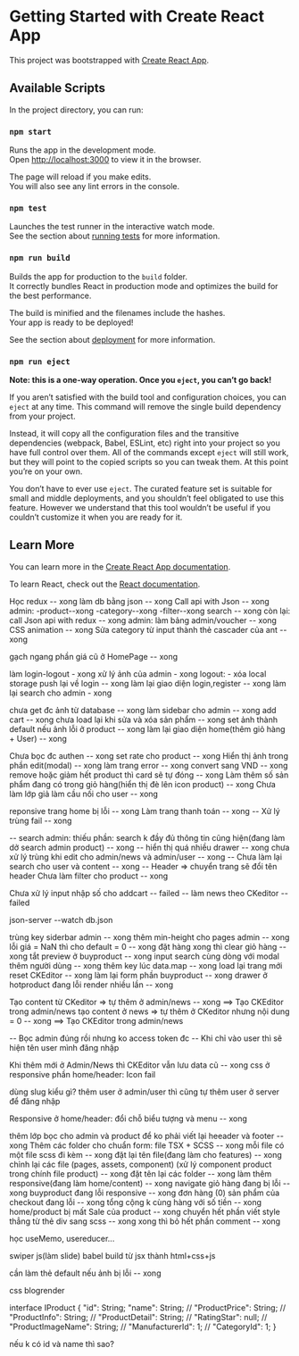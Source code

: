 # Getting Started with Create React App

This project was bootstrapped with [Create React App](https://github.com/facebook/create-react-app).

## Available Scripts

In the project directory, you can run:

### `npm start`

Runs the app in the development mode.\
Open [http://localhost:3000](http://localhost:3000) to view it in the browser.

The page will reload if you make edits.\
You will also see any lint errors in the console.

### `npm test`

Launches the test runner in the interactive watch mode.\
See the section about [running tests](https://facebook.github.io/create-react-app/docs/running-tests) for more information.

### `npm run build`

Builds the app for production to the `build` folder.\
It correctly bundles React in production mode and optimizes the build for the best performance.

The build is minified and the filenames include the hashes.\
Your app is ready to be deployed!

See the section about [deployment](https://facebook.github.io/create-react-app/docs/deployment) for more information.

### `npm run eject`

**Note: this is a one-way operation. Once you `eject`, you can’t go back!**

If you aren’t satisfied with the build tool and configuration choices, you can `eject` at any time. This command will remove the single build dependency from your project.

Instead, it will copy all the configuration files and the transitive dependencies (webpack, Babel, ESLint, etc) right into your project so you have full control over them. All of the commands except `eject` will still work, but they will point to the copied scripts so you can tweak them. At this point you’re on your own.

You don’t have to ever use `eject`. The curated feature set is suitable for small and middle deployments, and you shouldn’t feel obligated to use this feature. However we understand that this tool wouldn’t be useful if you couldn’t customize it when you are ready for it.

## Learn More

You can learn more in the [Create React App documentation](https://facebook.github.io/create-react-app/docs/getting-started).

To learn React, check out the [React documentation](https://reactjs.org/).

Học redux -- xong
làm db bằng json -- xong
Call api with Json -- xong
admin:
-product--xong
-category--xong
-filter--xong
search -- xong
còn lại:
call Json api with redux -- xong
admin: làm bảng admin/voucher -- xong
CSS animation -- xong
Sửa category từ input thành thẻ cascader của ant -- xong

gạch ngang phần giá cũ ở HomePage -- xong

làm login-logout - xong
xử lý ảnh của admin - xong
logout: - xóa local storage push lại về login -- xong
làm lại giao diện login,register -- xong
làm lại search cho admin - xong

chưa get đc ảnh từ database -- xong
làm sidebar cho admin -- xong
add cart -- xong
chưa load lại khi sửa và xóa sản phẩm -- xong
set ảnh thành default nếu ảnh lỗi ở product -- xong
làm lại giao diện home(thêm giỏ hàng + User) -- xong

Chưa bọc đc authen -- xong
set rate cho product -- xong
Hiển thị ảnh trong phần edit(modal) -- xong
làm trang error -- xong
convert sang VND -- xong
remove hoặc giảm hết product thì card sẽ tự đóng -- xong
Làm thêm số sản phẩm đang có trong giỏ hàng(hiển thị đè lên icon product) -- xong
Chưa làm lớp giả làm cầu nối cho user -- xong

reponsive trang home bị lỗi -- xong
Làm trang thanh toán -- xong
-- Xử lý trùng fail -- xong

-- search admin: thiếu phần: search k đầy đủ thông tin cũng hiện(đang làm dở search admin product) -- xong
-- hiển thị quá nhiều drawer -- xong
chưa xử lý trùng khi edit cho admin/news và admin/user -- xong
-- Chưa làm lại search cho user và content -- xong
-- Header => chuyển trang sẽ đổi tên header
Chưa làm filter cho product -- xong

Chưa xử lý input nhập số cho addcart -- failed
-- làm news theo CKeditor -- failed

json-server --watch db.json

trùng key siderbar admin -- xong
thêm min-height cho pages admin -- xong
lỗi giá = NaN thì cho default = 0 -- xong
đặt hàng xong thì clear giỏ hàng -- xong
tắt preview ở buyproduct -- xong
input search cùng dòng với modal thêm người dùng -- xong
thêm key lúc data.map -- xong
load lại trang mới reset CKEditor -- xong
làm lại form phần buyproduct -- xong
drawer ở hotproduct đang lỗi render nhiều lần -- xong

Tạo content từ CKeditor => tự thêm ở admin/news -- xong ==> Tạo CKEditor trong admin/news
tạo content ở news => tự thêm ở CKeditor nhưng nội dung = 0 -- xong ==> Tạo CKEditor trong admin/news

-- Bọc admin đúng rồi nhưng ko access token đc
-- Khi chỉ vào user thì sẽ hiện tên user mình đăng nhập

Khi thêm mới ở Admin/News thì CKEditor vẫn lưu data cũ -- xong
css ở responsive phần home/header: Icon fail

dùng slug kiểu gì?
thêm user ở admin/user thì cũng tự thêm user ở server để đăng nhập

Responsive ở home/header: đổi chỗ biểu tượng và menu -- xong

thêm lớp bọc cho admin và product để ko phải viết lại heeader và footer -- xong
Thêm các folder cho chuẩn form: file TSX + SCSS -- xong
mỗi file có một file scss đi kèm -- xong
đặt lại tên file(đang làm cho features) -- xong
chỉnh lại các file (pages, assets, component) (xử lý component product trong chính file product) -- xong
đặt tên lại các folder -- xong
làm thêm responsive(đang làm home/content) -- xong
navigate giỏ hàng đang bị lỗi -- xong
buyproduct đang lỗi responsive -- xong
đơn hàng (0) sản phẩm của checkout đang lỗi -- xong
tổng cộng k cùng hàng với số tiền -- xong
home/product bị mất Sale của product -- xong
chuyển hết phần viết style thẳng từ thẻ div sang scss -- xong
xong thì bỏ hết phần comment -- xong


học useMemo, usereducer...

swiper js(làm slide)
babel build từ jsx thành html+css+js



cần làm thẻ default nếu ảnh bị lỗi -- xong

css blogrender


interface IProduct {
  "id": String;
  "name": String;
  // "ProductPrice": String;
  // "ProductInfo": String;
  // "ProductDetail": String;
  // "RatingStar": null;
  // "ProductImageName": String;
  // "ManufacturerId": 1;
  // "CategoryId": 1;
}

nếu k có id và name thì sao?